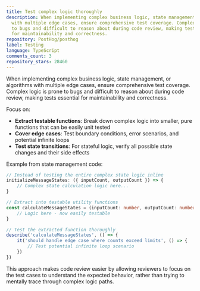 ```yaml
---
title: Test complex logic thoroughly
description: When implementing complex business logic, state management, or algorithms
  with multiple edge cases, ensure comprehensive test coverage. Complex logic is prone
  to bugs and difficult to reason about during code review, making tests essential
  for maintainability and correctness.
repository: PostHog/posthog
label: Testing
language: TypeScript
comments_count: 3
repository_stars: 28460
---
```


When implementing complex business logic, state management, or algorithms with multiple edge cases, ensure comprehensive test coverage. Complex logic is prone to bugs and difficult to reason about during code review, making tests essential for maintainability and correctness.

Focus on:
- **Extract testable functions**: Break down complex logic into smaller, pure functions that can be easily unit tested
- **Cover edge cases**: Test boundary conditions, error scenarios, and potential infinite loops
- **Test state transitions**: For stateful logic, verify all possible state changes and their side effects

Example from state management code:
```typescript
// Instead of testing the entire complex state logic inline
initializeMessageStates: ({ inputCount, outputCount }) => {
    // Complex state calculation logic here...
}

// Extract into testable utility functions
const calculateMessageStates = (inputCount: number, outputCount: number) => {
    // Logic here - now easily testable
}

// Test the extracted function thoroughly
describe('calculateMessageStates', () => {
    it('should handle edge case where counts exceed limits', () => {
        // Test potential infinite loop scenario
    })
})
```

This approach makes code review easier by allowing reviewers to focus on the test cases to understand the expected behavior, rather than trying to mentally trace through complex logic paths.